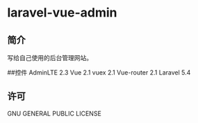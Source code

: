 # laravel-vue-admin

## 简介
写给自己使用的后台管理网站。

##控件
AdminLTE 2.3
Vue 2.1
vuex 2.1
Vue-router 2.1
Laravel 5.4

## 许可
GNU GENERAL PUBLIC LICENSE
